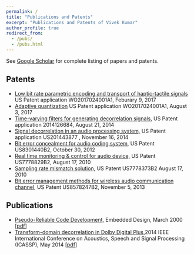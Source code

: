 ```yaml
---
permalink: /
title: "Publications and Patents"
excerpt: "Publications and Patents of Vivek Kumar"
author_profile: true
redirect_from: 
  - /pubs/
  - /pubs.html
---
```


See [Google Scholar](https://scholar.google.com/citations?user=fOexgn8AAAAJ&hl=en) for complete listing of papers and patents.  

## Patents

*   [Low bit rate parametric encoding and transport of haptic-tactile signals](https://patents.google.com/patent/WO2017024001A1) US Patent application WO2017024001A1, Feburary 9, 2017
*   [Adaptive quantization](https://patents.google.com/patent/WO2017132366A1) US Patent application WO2017024001A1, August 3, 2017
*   [Time-varying filters for generating decorrelation signals,](https://patents.google.com/patent/WO2006026452A1) US Patent application 2014126684, August 21, 2014
*   [Signal decorrelation in an audio processing system,](https://patents.google.com/patent/WO2014126682A1) US Patent application US201443877 , November 16, 2014
*   [Bit error concealment for audio coding system,](https://patents.google.com/patent/US8301440B2) US Patent US8301440B2, October 30, 2012
*   [Real time monitoring & control for audio device,](https://patents.google.com/patent/US7778829B2) US Patent US7778829B2, August 17, 2010
*   [Sampling rate mismatch solution,](https://patents.google.com/patent/US7778373B2) US Patent US7778373B2 August 17, 2010
*   [Bit error management methods for wireless audio communication channel,](https://patents.google.com/patent/US8578247B2) US Patent US8578247B2, November 5, 2013


## Publications

*   [Pseudo-Reliable Code Development,](publications/PsudoReliableCode.html) Embedded Design, March 2000 [[pdf](publications/PsudoReliableCode.pdf)]
*   [Transform-domain decorrelation in Dolby Digital Plus,](http://ieeexplore.ieee.org/xpl/articleDetails.jsp?reload=true&arnumber=6854947)2014 IEEE International Conference on Acoustics, Speech and Signal Processing (ICASSP), May 2014 [[pdf](publications/PsudoReliableCode.pdf)]

